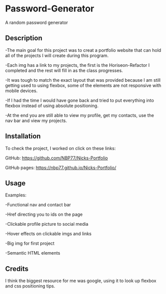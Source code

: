 # Password-Generator

A random password generator 

## Description

-The main goal for this project was to creat a portfolio website that can hold all of the projects I will create during this program. 
 
-Each img has a link to my projects, the first is the Horiseon-Refactor I completed and the rest will fill in as the class progresses. 
 
-It was tough to match the exact layout that was provided because I am still getting used to using flexbox, some of the elements are not responsive with mobile devices.

-If I had the time I would have gone back and tried to put everything into flexbox instead of using absolute positioning. 

-At the end you are still able to view my profile, get my contacts, use the nav bar and view my projects. 

## Installation

To check the project, I worked on click on these links: 

GitHub: https://github.com/NBP77/Nicks-Portfolio

GitHub pages: https://nbp77.github.io/Nicks-Portfolio/ 

## Usage

Examples:

-Functional nav and contact bar

-Href directing you to ids on the page

-Clickable profile picture to social media 

-Hover effects on clickable imgs and links

-Big img for first project 

-Semantic HTML elements 

## Credits

I think the biggest resource for me was google, using it to look up flexbox and css positioning tips.  
